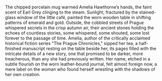 The chipped porcelain mug warmed Amelia Hawthorne’s hands, the faint scent of Earl Grey clinging to the steam.  Sunlight, fractured by the stained-glass window of the little café, painted the worn wooden table in shifting patterns of emerald and gold.  Outside, the cobbled streets of Prague whispered secrets in the crisp autumn air, their ancient stones holding the echoes of countless stories, some whispered, some shouted, some lost forever to the passage of time.  Amelia, author of the critically acclaimed historical fiction series "The Prague Chronicles," sipped her tea, a half-finished manuscript resting on the table beside her, its pages filled with the intricate details of a new story, one that promised to be darker, more treacherous, than any she had previously written.  Her name, etched in a subtle flourish on the worn leather-bound journal, felt almost foreign now, a mere label on the woman who found herself wrestling with the shadows of her own creation.
